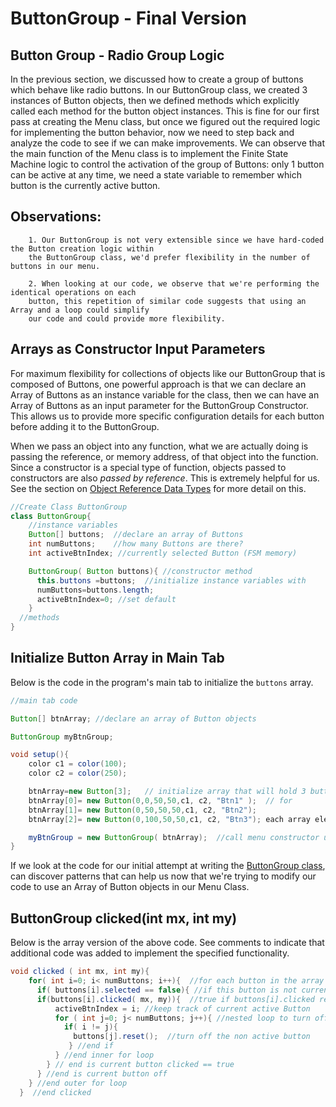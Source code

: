 # ButtonGroup - Final Version

## Button Group - Radio Group Logic

In the previous section, we discussed how to create a group of buttons which behave like radio buttons. In our ButtonGroup class, we created 3 instances of Button objects, then we defined methods which explicitly called each method for the button object instances. This is fine for our first pass at creating the Menu class, but once we figured out the required logic for implementing the button behavior, now we need to step back and analyze the code to see if we can make improvements. We can observe that the main function of the Menu class is to implement the Finite State Machine logic to control the activation of the group of Buttons: only 1 button can be active at any time, we need a state variable to remember which button is the currently active button.

## Observations:

```text
    1. Our ButtonGroup is not very extensible since we have hard-coded the Button creation logic within 
    the ButtonGroup class, we'd prefer flexibility in the number of buttons in our menu.

    2. When looking at our code, we observe that we're performing the identical operations on each
    button, this repetition of similar code suggests that using an Array and a loop could simplify
    our code and could provide more flexibility.
```

## Arrays as Constructor Input Parameters

For maximum flexibility for collections of objects like our ButtonGroup that is composed of Buttons, one powerful approach is that we can declare an Array of Buttons as an instance variable for the class, then we can have an Array of Buttons as an input parameter for the ButtonGroup Constructor. This allows us to provide more specific configuration details for each button before adding it to the ButtonGroup.

When we pass an object into any function, what we are actually doing is passing the reference, or memory address, of that object into the function. Since a constructor is a special type of function, objects passed to constructors are also _passed by reference_. This is extremely helpful for us. See the section on [Object Reference Data Types](../java/java_syntax/reference_data_types.md) for more detail on this.

```java
//Create Class ButtonGroup
class ButtonGroup{
    //instance variables
    Button[] buttons;  //declare an array of Buttons
    int numButtons;    //how many Buttons are there?
    int activeBtnIndex; //currently selected Button (FSM memory)

    ButtonGroup( Button buttons){ //constructor method
      this.buttons =buttons;  //initialize instance variables with 
      numButtons=buttons.length;
      activeBtnIndex=0; //set default
    }
  //methods 
}
```

## Initialize Button Array in Main Tab

Below is the code in the program's main tab to initialize the `buttons` array.

```java
//main tab code 

Button[] btnArray; //declare an array of Button objects

ButtonGroup myBtnGroup;

void setup(){
    color c1 = color(100);
    color c2 = color(250);

    btnArray=new Button[3];   // initialize array that will hold 3 button
    btnArray[0]= new Button(0,0,50,50,c1, c2, "Btn1" );  // for 
    btnArray[1]= new Button(0,50,50,50,c1, c2, "Btn2"); 
    btnArray[2]= new Button(0,100,50,50,c1, c2, "Btn3"); each array element, call the Button constructor, to initialize a Button object.

    myBtnGroup = new ButtonGroup( btnArray);  //call menu constructor using an array input parameter
}
```

If we look at the code for our initial attempt at writing the [ButtonGroup class](menu_buttons.md), can discover patterns that can help us now that we're trying to modify our code to use an Array of Button objects in our Menu Class.

## ButtonGroup clicked\(int mx, int my\)

Below is the array version of the above code. See comments to indicate that additional code was added to implement the specified functionality.

```java
void clicked ( int mx, int my){
    for( int i=0; i< numButtons; i++){  //for each button in the array of buttons
      if( buttons[i].selected == false){ //if this button is not currently active
      if(buttons[i].clicked( mx, my)){  //true if buttons[i].clicked returns true
          activeBtnIndex = i; //keep track of current active Button
          for ( int j=0; j< numButtons; j++){ //nested loop to turn off all other buttons
            if( i != j){
              buttons[j].reset();  //turn off the non active button
             } //end if
          } //end inner for loop
        } // end is current button clicked == true
      } //end is current button off
    } //end outer for loop
  }  //end clicked
```

